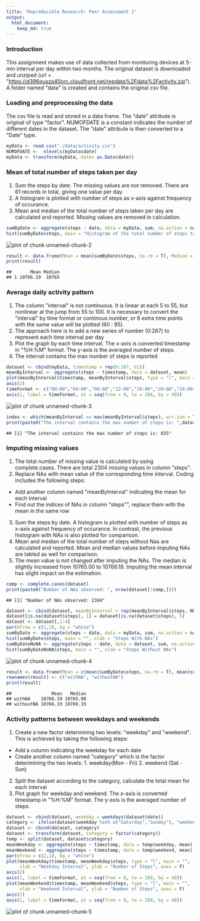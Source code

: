 ```yaml
---
title: "Reproducible Research: Peer Assessment 1"
output: 
  html_document:
    keep_md: true
---
```



### Introduction 
This assignment makes use of data collected from monitoring devices at 5-min interval per day within two months. 
The original dataset is downloaded and unziped (url = "https://d396qusza40orc.cloudfront.net/repdata%2Fdata%2Factivity.zip"). A folder named "data" is created and contains the original csv file.

### Loading and preprocessing the data
The csv file is read and stored in a data frame. The "date" attribute is original of type "factor". NUMOFDATE is a constant indicates the number of different dates in the dataset. The "date" attribute is then converted to a "Date" type. 

```r
myData <- read.csv("./data/activity.csv")
NUMOFDATE <-  nlevels(myData$date)
myData <- transform(myData, date= as.Date(date))
```

### Mean of total number of steps taken per day
1. Sum the steps by date. The missing values are not removed. There are 61 records in total, giving one value per day. 
2. A histogram is plotted with number of steps as x-axis against frequency of occurance. 
3. Mean and median of the total number of steps taken per day are calculated and reported. Missing values are removed in calculation. 

```r
sumByDate <- aggregate(steps ~ date, data = myData, sum, na.action = na.pass)
hist(sumByDate$steps, main = "Histogram of the total number of steps taken each day", xlab = "Total Number of Steps")
```

![plot of chunk unnamed-chunk-2](figure/unnamed-chunk-2-1.png) 

```r
result <- data.frame(Mean = mean(sumByDate$steps, na.rm = T), Median = median(sumByDate$step, na.rm = T))
print(result)
```

```
##       Mean Median
## 1 10766.19  10765
```

### Average daily activity pattern
1. The column "interval" is not continuous. It is linear at each 5 to 55, but nonlinear at the jump from 55 to 100. It is necessary to convert the "interval" by time format or continous number, or 8 extra time points with the same value will be plotted (60 : 95).
2. The approach here is to add a new series of number (0:287) to represent each time interval per day
3. Plot the graph by each time interval. The x-axis is converted timestamp in "%H:%M" format. The y-axis is the averaged number of steps.
4. The interval contains the max number of steps is reported

```r
dataset <- cbind(myData, timestamp = rep(0:287, 61))
meanByInterval <- aggregate(steps ~ timestamp, data = dataset, mean)
plot(meanByInterval$timestamp, meanByInterval$steps, type = "l", main = "Average Daily Activity Pattern", xlab = "Time Interval", ylab = "Number of Steps", axes = F)
axis(2)
timeFormat <- c("00:00","04:00","08:00","12:00","16:00","20:00","24:00")
axis(1, label = timeFormat, at = seq(from = 0, to = 288, by = 48))
```

![plot of chunk unnamed-chunk-3](figure/unnamed-chunk-3-1.png) 

```r
index <- which(meanByInterval == max(meanByInterval$steps), arr.ind = T)
print(paste0("The interval contains the max number of steps is: ",dataset[index[1,1],]$interval))
```

```
## [1] "The interval contains the max number of steps is: 835"
```

### Imputing missing values
1. The total number of missing value is calculated by using complete.cases. There are total 2304 missing values in column "steps".
2. Replace NAs with mean value of the corresponding time interval. Coding includes the following steps:
  +  Add another column named "meanByInterval" indicating the mean for each interval
  +  Find out the indices of NAs in column "steps"", replace them with the mean in the same row
3. Sum the steps by date. A histogram is plotted with number of steps as x-axis against frequency of occurance. In contrast, the previous histogram with NAs is also plotted for comparison.
4. Mean and median of the total number of steps without Nas are calculated and reported. Mean and median values before imputing NAs are tabled as well for comparison.
5. The mean value is not changed after imputing the NAs. The median is slightly increased from 10765.00 to 10766.19. Imputing the mean interval has slight impact on the estimation.

```r
comp <- complete.cases(dataset)
print(paste0("Number of NAs observed: ", nrow(dataset[!comp,])))
```

```
## [1] "Number of NAs observed: 2304"
```

```r
dataset <- cbind(dataset, meanByInterval = rep(meanByInterval$steps, NUMOFDATE))
dataset[is.na(dataset$steps), 1] = dataset[is.na(dataset$steps), 5]
dataset <- dataset[,1:4]
par(mfrow = c(1,2), bg = "white")
sumByDate <- aggregate(steps ~ date, data = myData, sum, na.action = na.pass) 
hist(sumByDate$steps, main = "", xlab = "Steps With NAs")
sumByDateNoNA <- aggregate(steps ~ date, data = dataset, sum, na.action = na.pass) 
hist(sumByDateNoNA$steps, main = "", xlab = "Steps Without NAs")
```

![plot of chunk unnamed-chunk-4](figure/unnamed-chunk-4-1.png) 

```r
result <- data.frame(Mean = c(mean(sumByDate$steps, na.rm = T), mean(sumByDateNoNA$steps, na.rm = T)),  Median = c(median(sumByDate$step, na.rm = T), median(sumByDateNoNA$step, na.rm = T)))
rownames(result) <- c("withNA", "withoutNA")
print(result)
```

```
##               Mean   Median
## withNA    10766.19 10765.00
## withoutNA 10766.19 10766.19
```

### Activity patterns between weekdays and weekends
1. Create a new factor determining two levels: "weekday" and "weekend". This is achieved by taking the following steps:
  + Add a column indicating the weekday for each date
  + Create another column named "category" which is the factor deterimining the two levels: 1. weekday(Mon - Fri) 2. weekend (Sat - Sun)
2. Split the dataset according to the category, calculate the total mean for each interval
3. Plot graph for weekday and weekend. The x-axis is converted timestamp in "%H:%M" format. The y-axis is the averaged number of steps.

```r
dataset <- cbind(dataset, weekday = weekdays(dataset$date))
category <- ifelse(dataset$weekday %in% c("Saturday","Sunday"), "weekend", "weekday")
dataset <- cbind(dataset, category)
dataset <- transform(dataset, category = factor(category))
temp <- split(dataset, dataset$category)
meanWeekday <- aggregate(steps ~ timestamp, data = temp$weekday, mean)
meanWeekend <- aggregate(steps ~ timestamp, data = temp$weekend, mean)
par(mfrow = c(2,1), bg = "white")
plot(meanWeekday$timestamp, meanWeekday$steps, type = "l", main = "", 
     xlab = "Weekday Interval", ylab = "Number of Steps", axes = F)
axis(2)
axis(1, label = timeFormat, at = seq(from = 0, to = 288, by = 48))
plot(meanWeekend$timestamp, meanWeekend$steps, type = "l", main = "", 
     xlab = "Weekend Interval", ylab = "Number of Steps", axes = F)
axis(2)
axis(1, label = timeFormat, at = seq(from = 0, to = 288, by = 48))
```

![plot of chunk unnamed-chunk-5](figure/unnamed-chunk-5-1.png) 
